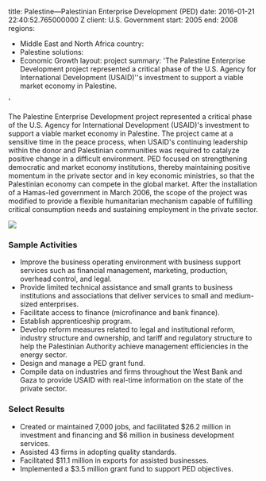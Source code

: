 
title: Palestine—Palestinian Enterprise Development (PED)
date: 2016-01-21 22:40:52.765000000 Z
client: U.S. Government
start: 2005
end: 2008
regions:
- Middle East and North Africa
country:
- Palestine
solutions:
- Economic Growth
layout: project
summary: 'The Palestine Enterprise Development project represented a critical phase
  of the U.S. Agency for International Development (USAID)''s investment to support
  a viable market economy in Palestine.

'


The Palestine Enterprise Development project represented a critical phase of the U.S. Agency for International Development (USAID)'s investment to support a viable market economy in Palestine. The project came at a sensitive time in the peace process, when USAID's continuing leadership within the donor and Palestinian communities was required to catalyze positive change in a difficult environment. PED focused on strengthening democratic and market economy institutions, thereby maintaining positive momentum in the private sector and in key economic ministries, so that the Palestinian economy can compete in the global market. After the installation of a Hamas-led government in March 2006, the scope of the project was modified to provide a flexible humanitarian mechanism capable of fulfilling critical consumption needs and sustaining employment in the private sector.

![][1]

###  Sample Activities

* Improve the business operating environment with business support services such as financial management, marketing, production, overhead control, and legal.
* Provide limited technical assistance and small grants to business institutions and associations that deliver services to small and medium-sized enterprises.
* Facilitate access to finance (microfinance and bank finance).
* Establish apprenticeship program.
* Develop reform measures related to legal and institutional reform, industry structure and ownership, and tariff and regulatory structure to help the Palestinian Authority achieve management efficiencies in the energy sector.
* Design and manage a PED grant fund.
* Compile data on industries and firms throughout the West Bank and Gaza to provide USAID with real-time information on the state of the private sector.

###  Select Results

* Created or maintained 7,000 jobs, and facilitated $26.2 million in investment and financing and $6 million in business development services.
* Assisted 43 firms in adopting quality standards.
* Facilitated $11.1 million in exports for assisted businesses.
* Implemented a $3.5 million grant fund to support PED objectives.

[1]: https://assetify-dai.com/projects/PED.jpg
